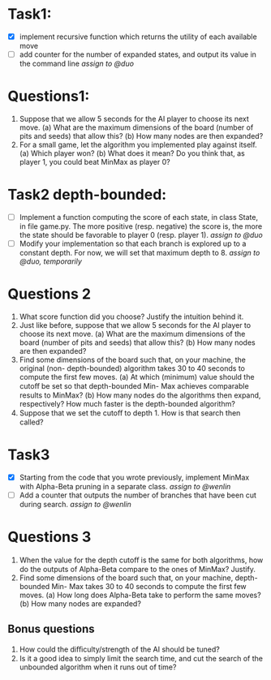 # Task1: 
- [x] implement recursive function which returns the utility of each available move
- [ ] add counter for the number of expanded states, and output its value in the command line *assign to @duo*

# Questions1:
1. Suppose that we allow 5 seconds for the AI player to choose its next move.
(a) What are the maximum dimensions of the board (number of pits and seeds) that
allow this?
(b) How many nodes are then expanded?
2. For a small game, let the algorithm you implemented play against itself.
(a) Which player won?
(b) What does it mean? Do you think that, as player 1, you could beat MinMax as
player 0?

# Task2 depth-bounded:
- [ ] Implement a function computing the score of each state, in class State, in file game.py. The more positive (resp. negative) the score is, the more the state should be favorable to player 0 (resp. player 1). *assign to @duo*
- [ ] Modify your implementation so that each branch is explored up to a constant depth.  For now, we will set that maximum depth to 8. *assign to @duo, temporarily*

# Questions 2
1. What score function did you choose? Justify the intuition behind it.
2. Just like before, suppose that we allow 5 seconds for the AI player to choose its next
move.
(a) What are the maximum dimensions of the board (number of pits and seeds) that
allow this?
(b) How many nodes are then expanded?
3. Find some dimensions of the board such that, on your machine, the original (non-
depth-bounded) algorithm takes 30 to 40 seconds to compute the first few moves.
(a) At which (minimum) value should the cutoﬀ be set so that depth-bounded Min-
Max achieves comparable results to MinMax?
(b) How many nodes do the algorithms then expand, respectively? How much faster
is the depth-bounded algorithm?
4. Suppose that we set the cutoﬀ to depth 1. How is that search then called?

# Task3
- [x] Starting from the code that you wrote previously, implement MinMax with Alpha-Beta
pruning in a separate class. *assign to @wenlin*
- [ ] Add a counter that outputs the number of branches that have been cut during search. *assign to @wenlin*

# Questions 3
1. When the value for the depth cutoﬀ is the same for both algorithms, how do the
outputs of Alpha-Beta compare to the ones of MinMax? Justify.
2. Find some dimensions of the board such that, on your machine, depth-bounded Min-
Max takes 30 to 40 seconds to compute the first few moves.
(a) How long does Alpha-Beta take to perform the same moves?
(b) How many nodes are expanded?
## Bonus questions
1. How could the diﬃculty/strength of the AI should be tuned?
2. Is it a good idea to simply limit the search time, and cut the search of the unbounded
algorithm when it runs out of time?